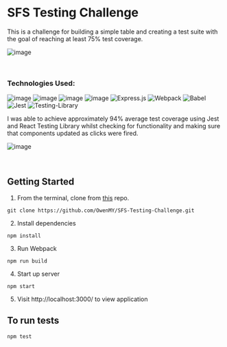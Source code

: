# SFS Testing Challenge
This is a challenge for building a simple table and creating a test suite with the goal of reaching at least 75% test coverage. 

![image](https://lh3.googleusercontent.com/Z866a4lTuRH9_vcucpkbHtKfXWYz3p2xHELcEWsdIoqdedKJscgA9UyY9p_6FZtKeyjg2xd7in-jeLHxbpZyvWQzawF6snOPhEgMU5Ego0JvinK1YC80YB3dGywVoAQEPtYxBBp5wA=w2400)

<br/>

### Technologies Used:
![image](https://img.shields.io/badge/JavaScript-323330?style=for-the-badge&logo=javascript&logoColor=F7DF1E) ![image](https://img.shields.io/badge/React-20232A?style=for-the-badge&logo=react&logoColor=61DAFB) ![image](https://img.shields.io/badge/HTML5-E34F26?style=for-the-badge&logo=html5&logoColor=white) ![image](https://img.shields.io/badge/CSS3-1572B6?style=for-the-badge&logo=css3&logoColor=white) ![Express.js](https://img.shields.io/badge/express.js-%23404d59.svg?style=for-the-badge&logo=express&logoColor=%2361DAFB) ![Webpack](https://img.shields.io/badge/webpack-%238DD6F9.svg?style=for-the-badge&logo=webpack&logoColor=black) ![Babel](https://img.shields.io/badge/Babel-F9DC3e?style=for-the-badge&logo=babel&logoColor=black) ![Jest](https://img.shields.io/badge/-jest-%23C21325?style=for-the-badge&logo=jest&logoColor=white) ![Testing-Library](https://img.shields.io/badge/-TestingLibrary-%23E33332?style=for-the-badge&logo=testing-library&logoColor=white)

I was able to achieve approximately 94% average test coverage using Jest and React Testing Library whilst checking for functionality and making sure that components updated as clicks were fired. 

![image](https://lh3.googleusercontent.com/xufp-66EdNQhnD24rmkiMngqaKMzHcuWP8ei9cgQo45Gxh615aT8Zjgg1s1TDijYq9K2gWgOejxcz0Vzxifq1dETTckWy334tKIfq8N-m9y2obkT2HRJOt17Ce287vw4tYfToygEHA=w2400)

<br/>

## Getting Started
1. From the terminal, clone from [this](https://github.com/OwenMY/SFS-Testing-Challenge) repo.
```
git clone https://github.com/OwenMY/SFS-Testing-Challenge.git
```
2. Install dependencies
```
npm install
```

3. Run Webpack
```
npm run build
```

4. Start up server
```
npm start
```

5. Visit http://localhost:3000/ to view application

## To run tests
```
npm test
```
